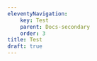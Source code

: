 ```yaml
---
eleventyNavigation:
    key: Test
    parent: Docs-secondary
    order: 3
title: Test
draft: true
---
```


